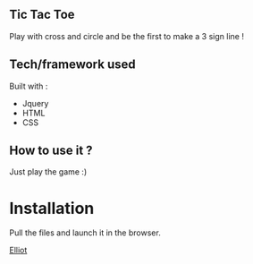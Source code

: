 ## Tic Tac Toe

Play with cross and circle and be the first to make a 3 sign line !

## Tech/framework used

Built with :

- Jquery
- HTML
- CSS

## How to use it ?

Just play the game :)

# Installation

Pull the files and launch it in the browser.

[Elliot](https://www.linkedin.com/in/elliot-garnero/)
